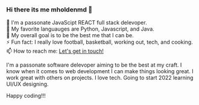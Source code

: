 ### Hi there its me mholdenmd 👋

🔭 I'm a passonate JavaScipt REACT full stack delevoper.<br>
🌱 My favorite languauges are Python, Javascript, and Java.<br>
🤔 My overall goal is to be the best me that I can be.<br>
⚡ Fun fact: I really love football, basketball, working out, tech, and cooking.<br>
📫 How to reach me: <a href="mholdenmd@gmail.com">Let's get in touch!</a><br>


I'm a passonate software delevoper aiming to be the best at my craft. I know when it comes to web development I can make things looking great. I work great with others on projects. I love tech. Going to start 2022 learning UI/UX designing. 

Happy coding!!!

<!--
**mholdenmd/mholdenmd** is a ✨ _special_ ✨ repository because its `README.md` (this file) appears on your GitHub profile.

Here are some ideas to get you started:

- 🔭 I'm a passionate JavaScipt react frontend delevoper
- 🌱 My favorite languauges are Python, Javascript, and Java
- 👯 how to reach me: <a href="mholdenmd@gmail.com">Let's get in touch!</a>
- 🤔 I’m looking for help with frontend...
- 💬 Ask me about ...
- 📫 How to reach me: <a href="mholdenmd@gmail.com">Let's get in touch!</a>
- 😄 Pronouns: ...
- ⚡ Fun fact: I'm fan of football, basketball, working out, tech, and cooking...
-->

